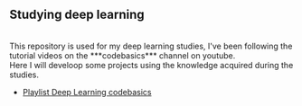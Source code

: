## Studying deep learning 
<br>
This repository is used for my deep learning studies, I've been following the tutorial videos on the ***codebasics*** channel on youtube. <br>
Here I will develoop some projects using the knowledge acquired during the studies. 

<br>

* [Playlist Deep Learning codebasics](https://www.youtube.com/playlist?list=PLeo1K3hjS3uu7CxAacxVndI4bE_o3BDtO)
